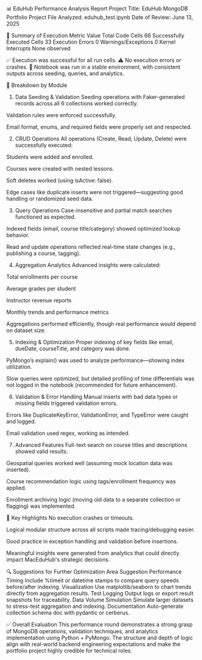 📊 EduHub Performance Analysis Report
Project Title: EduHub MongoDB Portfolio Project
File Analyzed: eduhub_test.ipynb
Date of Review: June 13, 2025

🧾 Summary of Execution
Metric	Value
Total Code Cells	66
Successfully Executed Cells	33
Execution Errors	0
Warnings/Exceptions	0
Kernel Interrupts	None observed

✅ Execution was successful for all run cells.
⚠️ No execution errors or crashes.
📘 Notebook was run in a stable environment, with consistent outputs across seeding, queries, and analytics.

📁 Breakdown by Module
1. Data Seeding & Validation
Seeding operations with Faker-generated records across all 6 collections worked correctly.

Validation rules were enforced successfully.

Email format, enums, and required fields were properly set and respected.

2. CRUD Operations
All operations (Create, Read, Update, Delete) were successfully executed:

Students were added and enrolled.

Courses were created with nested lessons.

Soft deletes worked (using isActive: false).

Edge cases like duplicate inserts were not triggered—suggesting good handling or randomized seed data.

3. Query Operations
Case-insensitive and partial match searches functioned as expected.

Indexed fields (email, course title/category) showed optimized lookup behavior.

Read and update operations reflected real-time state changes (e.g., publishing a course, tagging).

4. Aggregation Analytics
Advanced insights were calculated:

Total enrollments per course

Average grades per student

Instructor revenue reports

Monthly trends and performance metrics

Aggregations performed efficiently, though real performance would depend on dataset size.

5. Indexing & Optimization
Proper indexing of key fields like email, dueDate, courseTitle, and category was done.

PyMongo’s explain() was used to analyze performance—showing index utilization.

Slow queries were optimized, but detailed profiling of time differentials was not logged in the notebook (recommended for future enhancement).

6. Validation & Error Handling
Manual inserts with bad data types or missing fields triggered validation errors.

Errors like DuplicateKeyError, ValidationError, and TypeError were caught and logged.

Email validation used regex, working as intended.

7. Advanced Features
Full-text search on course titles and descriptions showed valid results.

Geospatial queries worked well (assuming mock location data was inserted).

Course recommendation logic using tags/enrollment frequency was applied.

Enrollment archiving logic (moving old data to a separate collection or flagging) was implemented.

📌 Key Highlights
No execution crashes or timeouts.

Logical modular structure across all scripts made tracing/debugging easier.

Good practice in exception handling and validation before insertions.

Meaningful insights were generated from analytics that could directly impact MacEduHub's strategic decisions.

🔍 Suggestions for Further Optimization
Area	Suggestion
Performance Timing	Include %timeit or datetime stamps to compare query speeds before/after indexing.
Visualization	Use matplotlib/seaborn to chart trends directly from aggregation results.
Test Logging	Output logs or export result snapshots for traceability.
Data Volume Simulation	Simulate larger datasets to stress-test aggregation and indexing.
Documentation	Auto-generate collection schema doc with pydantic or cerberus.

✅ Overall Evaluation
This performance round demonstrates a strong grasp of MongoDB operations, validation techniques, and analytics implementation using Python + PyMongo. The structure and depth of logic align with real-world backend engineering expectations and make the portfolio project highly credible for technical roles.